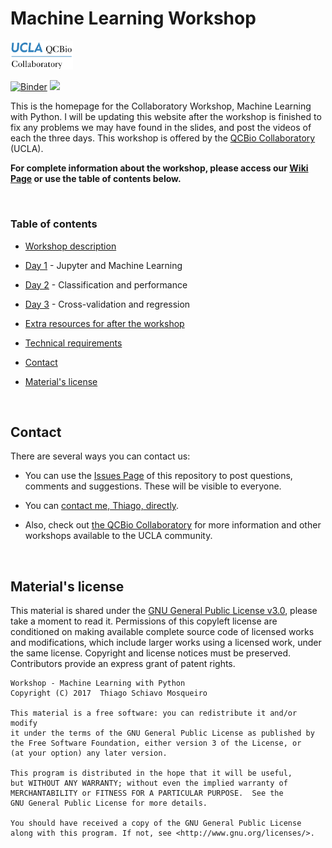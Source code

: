 # Machine Learning Workshop
<img src="materials/qcbCollaboratory_logo.png" width="100" />

[![Binder](https://mybinder.org/badge.svg)](https://mybinder.org/v2/gh/QCB-Collaboratory/W17.MachineLearning/master)
<img src="https://img.shields.io/badge/Python-_2.7,_3.*-brightgreen.svg">

This is the homepage for the Collaboratory Workshop, Machine Learning with Python. I will be updating this website after the workshop is finished to fix any problems we may have found in the slides, and post the videos of each the three days. This workshop is offered by the [QCBio Collaboratory](https://qcb.ucla.edu/collaboratory/workshops/machinelearning/) (UCLA).

**For complete information about the workshop, please access our [Wiki Page](https://github.com/QCB-Collaboratory/W17.MachineLearning/wiki) or use the table of contents below.**

<br />

### Table of contents

* [Workshop description](https://github.com/QCB-Collaboratory/W17.MachineLearning/wiki#workshop-description)

* [Day 1](https://github.com/QCB-Collaboratory/W17.MachineLearning/wiki/Day-1) - Jupyter and Machine Learning

* [Day 2](https://github.com/QCB-Collaboratory/W17.MachineLearning/wiki/Day-2) - Classification and performance

* [Day 3](https://github.com/QCB-Collaboratory/W17.MachineLearning/wiki/Day-3) - Cross-validation and regression

* [Extra resources for after the workshop](https://github.com/QCB-Collaboratory/W17.MachineLearning/wiki/Extra-resources-for-after-the-workshop)

* [Technical requirements](https://github.com/QCB-Collaboratory/W17.MachineLearning/wiki#technical-requirements)

* [Contact](https://github.com/QCB-Collaboratory/W17.MachineLearning/wiki#contact)

* [Material's license](./README.md#materials-license)


<br />

## Contact

There are several ways you can contact us:

* You can use the [Issues Page](https://github.com/QCB-Collaboratory/W17.MachineLearning/issues) of this repository to post questions, comments and suggestions. These will be visible to everyone.

* You can [contact me, Thiago, directly](http://thmosqueiro.vandroiy.com/contact).

* Also, check out [the QCBio Collaboratory](https://qcb.ucla.edu/collaboratory/) for more information and other workshops available to the UCLA community.


<br />

## Material's license

This material is shared under the [GNU General Public License v3.0](https://github.com/QCB-Collaboratory/W17.MachineLearning/blob/master/LICENSE), please take a moment to read it. Permissions of this copyleft license are conditioned on making available complete source code of licensed works and modifications, which include larger works using a licensed work, under the same license. Copyright and license notices must be preserved. Contributors provide an express grant of patent rights.

```
Workshop - Machine Learning with Python
Copyright (C) 2017  Thiago Schiavo Mosqueiro

This material is a free software: you can redistribute it and/or modify
it under the terms of the GNU General Public License as published by
the Free Software Foundation, either version 3 of the License, or
(at your option) any later version.

This program is distributed in the hope that it will be useful,
but WITHOUT ANY WARRANTY; without even the implied warranty of
MERCHANTABILITY or FITNESS FOR A PARTICULAR PURPOSE.  See the
GNU General Public License for more details.

You should have received a copy of the GNU General Public License
along with this program. If not, see <http://www.gnu.org/licenses/>.
```
